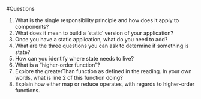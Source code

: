 #Questions 
1. What is the single responsibility principle and how does it apply to components?
2. What does it mean to build a ‘static’ version of your application?
3. Once you have a static application, what do you need to add?
4. What are the three questions you can ask to determine if something is state?
5. How can you identify where state needs to live?
6. What is a “higher-order function”?
7. Explore the greaterThan function as defined in the reading. In your own words, what is line 2 of this function doing?
8. Explain how either map or reduce operates, with regards to higher-order functions.
